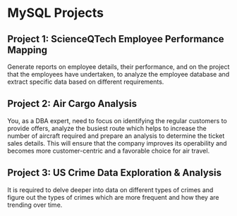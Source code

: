 # MySQL Projects

## Project 1: ScienceQTech Employee Performance Mapping

Generate reports on employee details, their performance, and on the project that the employees have undertaken, to analyze the employee database and extract specific data based on different requirements. 


## Project 2: Air Cargo Analysis 

You, as a DBA expert, need to focus on identifying the regular customers to provide offers, analyze the busiest route which helps to increase the number of aircraft required and prepare an analysis to determine the ticket sales details. This will ensure that the company improves its operability and becomes more customer-centric and a favorable choice for air travel.


## Project 3: US Crime Data Exploration & Analysis

It is required to delve deeper into data on different types of crimes and figure out the types of crimes which are more frequent and how they are trending over time. 
